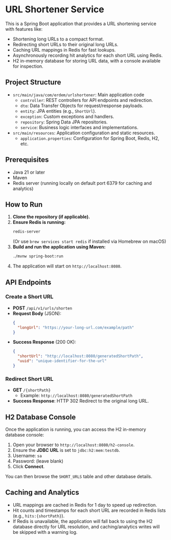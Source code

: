 # URL Shortener Service

This is a Spring Boot application that provides a URL shortening service with features like:
- Shortening long URLs to a compact format.
- Redirecting short URLs to their original long URLs.
- Caching URL mappings in Redis for fast lookups.
- Asynchronously recording hit analytics for each short URL using Redis.
- H2 in-memory database for storing URL data, with a console available for inspection.

## Project Structure

- `src/main/java/com/erdem/urlshortener`: Main application code
    - `controller`: REST controllers for API endpoints and redirection.
    - `dto`: Data Transfer Objects for request/response payloads.
    - `entity`: JPA entities (e.g., `ShortUrl`).
    - `exception`: Custom exceptions and handlers.
    - `repository`: Spring Data JPA repositories.
    - `service`: Business logic interfaces and implementations.
- `src/main/resources`: Application configuration and static resources.
    - `application.properties`: Configuration for Spring Boot, Redis, H2, etc.

## Prerequisites

- Java 21 or later
- Maven
- Redis server (running locally on default port 6379 for caching and analytics)

## How to Run

1.  **Clone the repository (if applicable).**
2.  **Ensure Redis is running:**
    ```sh
    redis-server
    ```
    (Or use `brew services start redis` if installed via Homebrew on macOS)
3.  **Build and run the application using Maven:**
    ```sh
    ./mvnw spring-boot:run
    ```
4.  The application will start on `http://localhost:8080`.

## API Endpoints

### Create a Short URL

- **POST** `/api/v1/urls/shorten`
- **Request Body** (JSON):
  ```json
  {
    "longUrl": "https://your-long-url.com/example/path"
  }
  ```
- **Success Response** (200 OK):
  ```json
  {
    "shortUrl": "http://localhost:8080/generatedShortPath",
    "uuid": "unique-identifier-for-the-url"
  }
  ```

### Redirect Short URL

- **GET** `/{shortPath}`
  - Example: `http://localhost:8080/generatedShortPath`
- **Success Response**: HTTP 302 Redirect to the original long URL.

## H2 Database Console

Once the application is running, you can access the H2 in-memory database console:
1.  Open your browser to `http://localhost:8080/h2-console`.
2.  Ensure the **JDBC URL** is set to `jdbc:h2:mem:testdb`.
3.  Username: `sa`
4.  Password: (leave blank)
5.  Click **Connect**.

You can then browse the `SHORT_URLS` table and other database details.

## Caching and Analytics

- URL mappings are cached in Redis for 1 day to speed up redirection.
- Hit counts and timestamps for each short URL are recorded in Redis lists (e.g., `hits:{shortPath}`).
- If Redis is unavailable, the application will fall back to using the H2 database directly for URL resolution, and caching/analytics writes will be skipped with a warning log.
